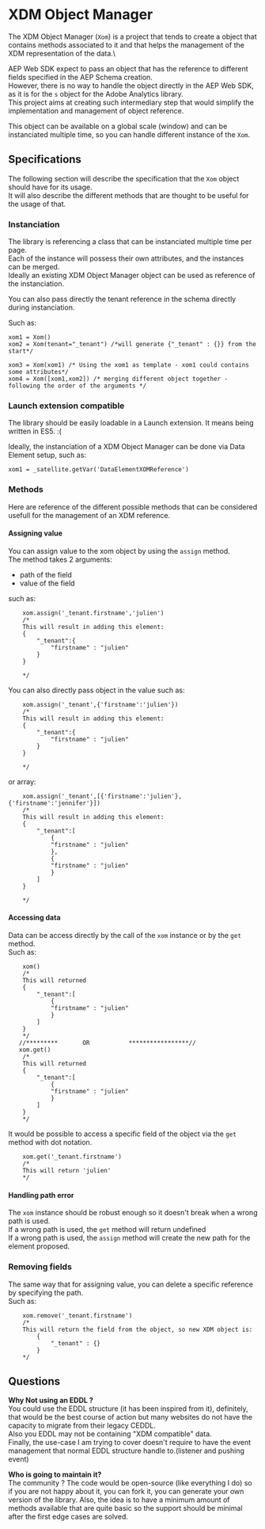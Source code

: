 # XDM Object Manager

The XDM Object Manager (`Xom`) is a project that tends to create a object that contains methods associated to it and that helps the management of the XDM representation of the data.\

AEP Web SDK expect to pass an object that has the reference to different fields specified in the AEP Schema creation.\
However, there is no way to handle the object directly in the AEP Web SDK, as it is for the `s` object for the Adobe Analytics library.\
This project aims at creating such intermediary step that would simplify the implementation and management of object reference.

This object can be available on a global scale (window) and can be instanciated multiple time, so you can handle different instance of the `Xom`.

## Specifications

The following section will describe the specification that the `Xom` object should have for its usage.\
It will also describe the different methods that are thought to be useful for the usage of that.

### Instanciation

The library is referencing a class that can be instanciated multiple time per page.\
Each of the instance will possess their own attributes, and the instances can be merged.\
Ideally an existing XDM Object Manager object can be used as reference of the instanciation.

You can also pass directly the tenant reference in the schema directly during instanciation.

Such as:

```JS
xom1 = Xom()
xom2 = Xom(tenant="_tenant") /*will generate {"_tenant" : {}} from the start*/

xom3 = Xom(xom1) /* Using the xom1 as template - xom1 could contains some attributes*/
xom4 = Xom([xom1,xom2]) /* merging different object together - following the order of the arguments */
```

### Launch extension compatible

The library should be easily loadable in a Launch extension. It means being written in ES5. :(

Ideally, the instanciation of a XDM Object Manager can be done via Data Element setup, such as: 
```JS
xom1 = _satellite.getVar('DataElementXOMReference')
```

### Methods

Here are reference of the different possible methods that can be considered usefull for the management of an XDM reference.

#### Assigning value

You can assign value to the xom object by using the `assign` method.\
The method takes 2 arguments:
* path of the field
* value of the field

such as:
```JS
    xom.assign('_tenant.firstname','julien')
    /*
    This will result in adding this element:
    {
        "_tenant":{
            "firstname" : "julien"
        }
    }
    
    */
```

You can also directly pass object in the value such as:
```JS
    xom.assign('_tenant',{'firstname':'julien'})
    /*
    This will result in adding this element:
    {
        "_tenant":{
            "firstname" : "julien"
        }
    }
    
    */
```

or array:
```JS
    xom.assign('_tenant',[{'firstname':'julien'},{'firstname':'jennifer'}])
    /*
    This will result in adding this element:
    {
        "_tenant":[
            {
            "firstname" : "julien"
            },
            {
            "firstname" : "julien"
            }
        ]
    }
    
    */
```

#### Accessing data

Data can be access directly by the call of the `xom` instance or by the `get` method.\
Such as:
```JS
    xom()
    /*
    This will returned
    {
        "_tenant":[
            {
            "firstname" : "julien"
            }
        ]
    } 
    */
   //*********       OR           *****************// 
   xom.get()
    /*
    This will returned
    {
        "_tenant":[
            {
            "firstname" : "julien"
            }
        ]
    } 
    */
```

It would be possible to access a specific field of the object via the `get` method with dot notation.

```JS
    xom.get('_tenant.firstname')
    /*
    This will return 'julien'
    */
```

#### Handling path error

The `xom` instance should be robust enough so it doesn't break when a wrong path is used.\
If a wrong path is used, the `get` method will return undefined\
If a wrong path is used, the `assign` method will create the new path for the element proposed.

### Removing fields

The same way that for assigning value, you can delete a specific reference by specifying the path.\
Such as:
```JS
    xom.remove('_tenant.firstname')
    /*
    This will return the field from the object, so new XDM object is:
        {
            "_tenant" : {}
        }
    */
```

## Questions

**Why Not using an EDDL ?**\
You could use the EDDL structure (it has been inspired from it), definitely, that would be the best course of action but many websites do not have the capacity to migrate from their legacy CEDDL.\
Also you EDDL may not be containing "XDM compatible" data.\
Finally, the use-case I am trying to cover doesn't require to have the event management that normal EDDL structure handle to.(listener and pushing event)

**Who is going to maintain it?**\
The community ? The code would be open-source (like everything I do) so if you are not happy about it, you can fork it, you can generate your own version of the library.
Also, the idea is to have a minimum amount of methods available that are quite basic so the support should be minimal after the first edge cases are solved.
